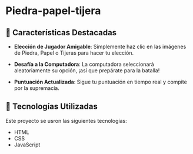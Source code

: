 # Piedra-papel-tijera

## 🌟 Características Destacadas

- **Elección de Jugador Amigable**: Simplemente haz clic en las imágenes de Piedra, Papel o Tijeras para hacer tu elección.

- **Desafía a la Computadora**: La computadora seleccionará aleatoriamente su opción, ¡así que prepárate para la batalla!

- **Puntuación Actualizada**: Sigue tu puntuación en tiempo real y compite por la supremacía.

## 🤖 Tecnologías Utilizadas

Este proyecto se usron las siguientes tecnologías:

- HTML
- CSS
- JavaScript

